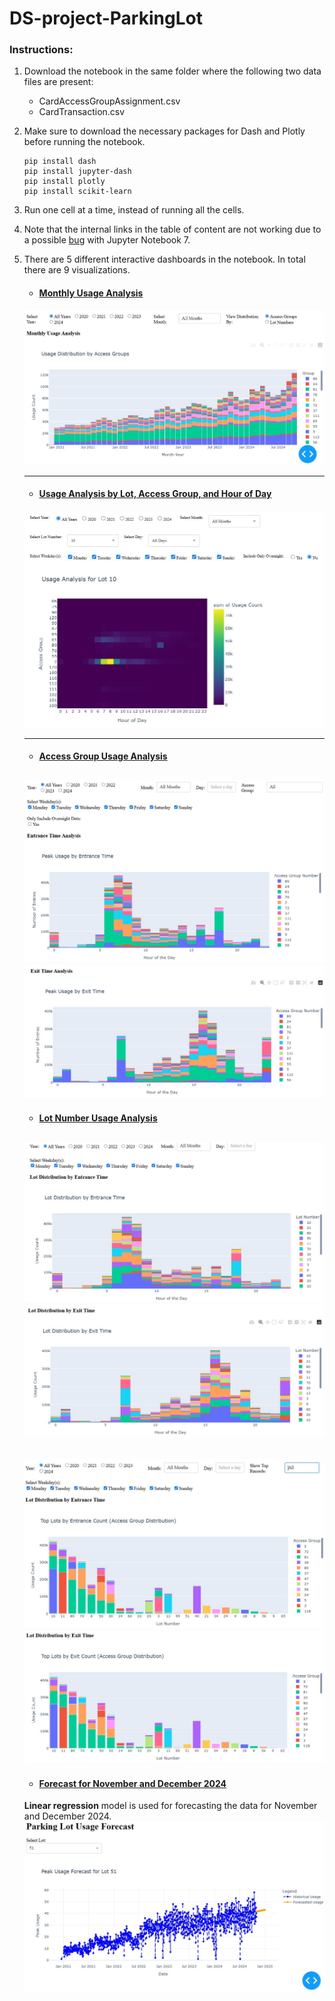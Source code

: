 # DS-project-ParkingLot
### Instructions:
1. Download the notebook in the same folder where the following two data files are present:
	- CardAccessGroupAssignment.csv
	- CardTransaction.csv
2. Make sure to download the necessary packages for Dash and Plotly before running the notebook.
	```
	pip install dash
	pip install jupyter-dash
	pip install plotly
	pip install scikit-learn
	```
3. Run one cell at a time, instead of running all the cells.
4. Note that the internal links in the table of content are not working due to a possible [bug](https://github.com/jupyter/notebook/discussions/7418#diag) with Jupyter Notebook 7.
5. There are 5 different interactive dashboards in the notebook. In total there are 9 visualizations.
	- #### <ins>Monthly Usage Analysis</ins>
	<kbd>![Image](./images/MonthlyUsageAnalysis.JPG)</kbd>
	
	---
	- #### <ins>Usage Analysis by Lot, Access Group, and Hour of Day</ins>
	<kbd>![Image](./images/UsageAnalysis-LotAccess-Group-HourOfDay.JPG)</kbd>

	---
	- #### <ins>Access Group Usage Analysis</ins>
	<kbd>![Image](./images/Analysis-AccessGroup-HourOfDay-EntriesCount.JPG)</kbd>
	<kbd>![Image](./images/Analysis-AccessGroup-HourOfDay-ExitCount.JPG)</kbd>
	---
	
	- #### <ins>Lot Number Usage Analysis</ins>
	<kbd>![Image](./images/Analysis-Lot-HourOfDay-EntriesCount.JPG)</kbd>
	<kbd>![Image](./images/Analysis-Lot-HourOfDay-ExitCount.JPG)</kbd>
	---
	
	<kbd>![Image](./images/Analysis-Lot-Group-EntriesCount.JPG)</kbd>
	<kbd>![Image](./images/Analysis-Lot-Group-ExitCount.JPG)</kbd>
	---
	
	- #### <ins>Forecast for November and December 2024</ins></kbd>
	**Linear regression** model is used for forecasting the data for November and December 2024.
	<kbd>![Image](./images/Forecast-Lot-NovDec2024.JPG)